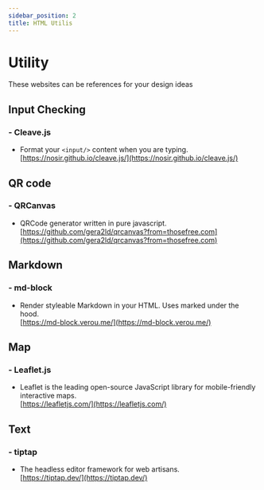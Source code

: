 ```yaml
---
sidebar_position: 2
title: HTML Utilis
---
```


# Utility
These websites can be references for your design ideas 

## Input Checking
### - Cleave.js
- Format your ```<input/>``` content when you are typing.     
[https://nosir.github.io/cleave.js/](https://nosir.github.io/cleave.js/)

## QR code
### - QRCanvas
-  QRCode generator written in pure javascript.     
[https://github.com/gera2ld/qrcanvas?from=thosefree.com](https://github.com/gera2ld/qrcanvas?from=thosefree.com)

## Markdown
### - md-block
-  Render styleable Markdown in your HTML. Uses marked under the hood.      
[https://md-block.verou.me/](https://md-block.verou.me/)

## Map
### - Leaflet.js  
-  Leaflet is the leading open-source JavaScript library for mobile-friendly interactive maps.       
[https://leafletjs.com/](https://leafletjs.com/)

## Text
### - tiptap  
-  The headless editor framework for web artisans.       
[https://tiptap.dev/](https://tiptap.dev/)

